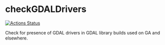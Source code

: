 # checkGDALDrivers

[![Actions Status](https://github.com/rsbivand/checkGDALDrivers/workflows/R-CMD-check/badge.svg)](https://github.com/rsbivand/checkGDALDrivers/actions)

Check for presence of GDAL drivers in GDAL library builds used on GA and elsewhere.
